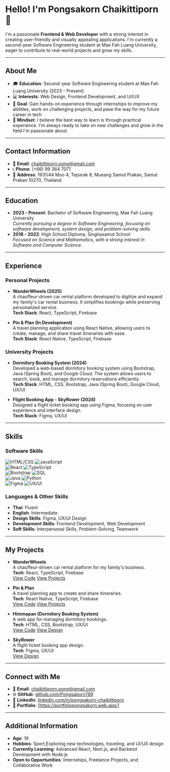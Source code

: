 # Hello! I'm Pongsakorn Chaikittiporn 👋

I'm a passionate **Frontend & Web Developer** with a strong interest in creating user-friendly and visually appealing applications. I'm currently a second-year Software Engineering student at Mae Fah Luang University, eager to contribute to real-world projects and grow my skills.

---

## About Me
- 🎓 **Education**: Second-year Software Engineering student at Mae Fah Luang University (2023 - Present)
- 💻 **Interests**: Web Design, Frontend Development, and UI/UX
- 🚀 **Goal**: Gain hands-on experience through internships to improve my abilities, work on challenging projects, and pave the way for my future career in tech
- 🌟 **Mindset**: I believe the best way to learn is through practical experience. I'm always ready to take on new challenges and grow in the field I'm passionate about.

---

## Contact Information
- 📧 **Email**: [chaikittiporn.pong@gmail.com](mailto:chaikittiporn.pong@gmail.com)
- 📞 **Phone**: (+66) 99 364 7071
- 📍 **Address**: 1931/44 Moo 4, Teparak 8, Mueang Samut Prakan, Samut Prakan 10270, Thailand

---

## Education
- **2023 - Present**: Bachelor of Software Engineering, Mae Fah Luang University  
  *Currently pursuing a degree in Software Engineering, focusing on software development, system design, and problem-solving skills.*
- **2018 - 2022**: High School Diploma, Singhasamut School  
  *Focused on Science and Mathematics, with a strong interest in Software and Computer Science.*

---

## Experience
### Personal Projects
- **WanderWheels (2025)**  
  A chauffeur-driven car rental platform developed to digitize and expand my family's car rental business. It simplifies bookings while preserving personalized service.  
  **Tech Stack**: React, TypeScript, Firebase

- **Pin & Plan (In Development)**  
  A travel planning application using React Native, allowing users to create, manage, and share travel itineraries with ease.  
  **Tech Stack**: React Native, TypeScript, Firebase

### University Projects
- **Dormitory Booking System (2024)**  
  Developed a web-based dormitory booking system using Bootstrap, Java (Spring Boot), and Google Cloud. The system allows users to search, book, and manage dormitory reservations efficiently.  
  **Tech Stack**: HTML, CSS, Bootstrap, Java (Spring Boot), Google Cloud, UX/UI

- **Flight Booking App - SkyRower (2024)**  
  Designed a flight ticket booking app using Figma, focusing on user experience and interface design.  
  **Tech Stack**: Figma, UX/UI




---

## Skills
### Software Skills
![HTML/CSS](https://img.shields.io/badge/HTML%2FCSS-90%25-orange) ![JavaScript](https://img.shields.io/badge/JavaScript-75%25-yellow)  
![React](https://img.shields.io/badge/React-70%25-cyan) ![TypeScript](https://img.shields.io/badge/TypeScript-60%25-blue)  
![Bootstrap](https://img.shields.io/badge/Bootstrap-70%25-purple) ![SQL](https://img.shields.io/badge/SQL-60%25-green)  
![Java](https://img.shields.io/badge/Java-Intermediate-blue) ![Python](https://img.shields.io/badge/Python-Intermediate-blue)  
![Figma](https://img.shields.io/badge/Figma-Expert-pink) ![UX/UI](https://img.shields.io/badge/UX%2FUI-Expert-lightgrey)

### Languages & Other Skills
- **Thai**: Fluent
- **English**: Intermediate
- **Design Skills**: Figma, UX/UI Design
- **Development Skills**: Frontend Development, Web Development
- **Soft Skills**: Interpersonal Skills, Problem-Solving, Teamwork

---

## My Projects
- **WanderWheels**  
  A chauffeur-driven car rental platform for my family's business.  
  **Tech**: React, TypeScript, Firebase  
  [View Code](https://github.com/Pongsakorn789/Carrents.git)
  [View Projects](https://wanderwheelsadmin.web.app/)
  
- **Pin & Plan**  
  A travel planning app to create and share itineraries.  
  **Tech**: React Native, TypeScript, Firebase  
  [View Code](https://github.com/6631503017/pin-n-plan.git)
  [View Projects](https://play.google.com/store/apps/details?id=com.aboutblank.pinnplan)
  
- **Himmapan (Dormitory Booking System)**  
  A web app for managing dormitory bookings.  
  **Tech**: HTML, CSS, Bootstrap, UX/UI  
  [View Code](https://github.com/6631503017/Dormitory-Reservation-System.git)
  [View Design](https://www.figma.com/proto/XgxWrmV1UQ0cFwaqQJWtG2/Chong-Ho?node-id=1-1184)

- **SkyRower**  
  A flight ticket booking app design.  
  **Tech**: Figma, UX/UI  
  [View Design](https://www.figma.com/proto/Gcld7PZgKuW8f3PJjf7lVY/Uxui-%2F-IT?node-id=522-540)

---

## Connect with Me
- 📧 **Email**: [chaikittiporn.pong@gmail.com](mailto:chaikittiporn.pong@gmail.com)
- 🌐 **GitHub**: [github.com/Pongsakorn789](https://github.com/Pongsakorn789)
- 💼 **LinkedIn**: [linkedin.com/in/pongsakorn-chaikittiporn](www.linkedin.com/in/pongsakorn-chaikittiporn-602a8435a)
- 📸 **Portfolio**: [https://portfoliopongsakorn.web.app/]

---

## Additional Information
- **Age**: 19
- **Hobbies**: Sport,Exploring new technologies, traveling, and UI/UX design
- **Currently Learning**: Advanced React, Next.js, and Backend Development with Node.js
- **Open to Opportunities**: Internships, Freelance Projects, and Collaborative Work
